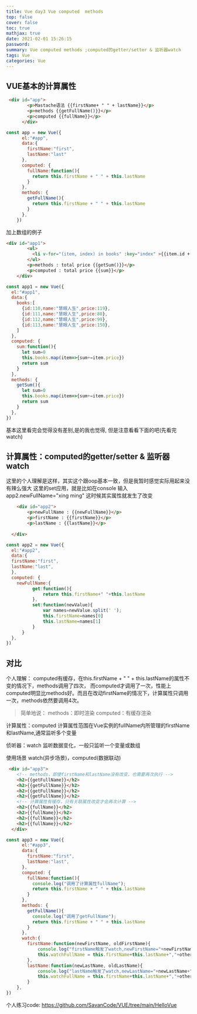 ```yaml
---
title: Vue day3 Vue computed  methods
top: false
cover: false
toc: true
mathjax: true
date: 2021-02-01 15:26:15
password:
summary: Vue computed methods ;computed的getter/setter & 监听器watch
tags: Vue
categories: Vue
---
```


## VUE基本的计算属性
```html
 <div id="app"> 
        <p>Mastache语法 {{firstName+ " " + lastName}}</p> 
        <p>methods {{getFullName()}}</p> 
        <p>computed {{fullName}}</p>
      </div>
```
```js
const app = new Vue({
      el:"#app",
      data:{
        firstName:"first",
        lastName:"last"
      },
      computed: {
        fullName:function(){
          return this.firstName + " " + this.lastName
        }
      },
      methods: {
        getFullName(){
          return this.firstName + " " + this.lastName
        }
      },
    })
```
加上数组的例子
```html
<div id="app1"> 
        <ul> 
          <li v-for="(item, index) in books" :key="index" >{{item.id + " " + item.name +"  $" + item.price}}</li>
        </ul>
        <p>methods : total price {{getSum()}}</p>
        <p>computed : total price {{sum}}</p>
    </div>
```
```js
const app1 = new Vue({
  el:"#app1",
  data:{
    books:[
      {id:110,name:"慧眼人生",price:119}, 
      {id:111,name:"慧眼人生",price:80},
      {id:112,name:"慧眼人生",price:99},
      {id:113,name:"慧眼人生",price:150},
    ]
  },
  computed: {  
    sum:function(){
      let sum=0
      this.books.map(item=>{sum+=item.price})
      return sum
    }
  },
  methods: { 
    getSum(){
      let sum=0
      this.books.map(item=>{sum+=item.price})
      return sum
    }
  },
})
```
基本这里看完会觉得没有差别,是的我也觉得, 但是注意看看下面的吧(先看完watch)


## 计算属性：computed的getter/setter & 监听器watch

这里的个人理解是这样，其实这个跟oop基本一致，但是我暂时感觉实际用起来没有辣么强大
这里的set应用，就是比如在console 输入 app2.newFullName="xing ming"
这时候其实属性就发生了改变

```html
    <div id="app2">  
        <p>newFullName : {{newFullName}}</p> 
        <p>firstName : {{firstName}}</p> 
        <p>lastName : {{lastName}}</p>
        
  </div>
```

```js
const app2 = new Vue({
  el:"#app2",
  data:{
  firstName:"first",
  lastName:"last",
  },
  computed: {
    newFullName:{
          get:function(){
              return this.firstName+" "+this.lastName
          },
          set:function(newValue){
              var names=newValue.split(' ');
              this.firstName=names[0]
              this.lastName=names[1]
          }
      }
  },
})
```

## 对比

个人理解：
computed有缓存，在this.firstName + " " + this.lastName的属性不变的情况下，methods调用了四次，
而computed才调用了一次，性能上computed明显比methods好。而且在改动firstName的情况下，计算属性只调用一次，methods依然要调用4次。

>简单地说：
>methods：即时渲染
>computed：有缓存渲染

计算属性：computed
计算属性范围在Vue实例的fullName内所管理的firstName和lastName,通常监听多个变量

侦听器：watch
监听数据变化，一般只监听一个变量或数组

使用场景 
watch(异步场景)，computed(数据联动)

```html
 <div id="app3">
    <!-- methods，即使firstName和lastName没有改变，也需要再次执行 -->
    <h2>{{getFullName}}</h2>
    <h2>{{getFullName}}</h2>
    <h2>{{getFullName}}</h2>
    <h2>{{getFullName}}</h2>
    <!-- 计算属性有缓存，只有关联属性改变才会再次计算 -->
    <h2>{{fullName}}</h2>
    <h2>{{fullName}}</h2>
    <h2>{{fullName}}</h2>
    <h2>{{fullName}}</h2> 
  </div>
```
```js
const app3 = new Vue({
      el:"#app3",
      data:{
        firstName:"first",
        lastName:"last",
      },
      computed: {
        fullName:function(){
          console.log("调用了计算属性fullName"); 
          return this.firstName + " " + this.lastName
        }
      },
      methods: {
        getFullName(){
          console.log("调用了getFullName"); 
          return this.firstName + " " + this.lastName
        }
      },
      watch:{
        firstName:function(newFirstName, oldFirstName){
            console.log("firstName触发了watch,newFirstName="+newFirstName+",oldFirstName="+oldFirstName)
            this.watchFullName = this.firstName+this.lastName+","+other
        },
        lastName:function(newLastName, oldLastName){
            console.log("lastName触发了watch,newLastName="+newLastName+",oldLastName="+oldLastName)
            this.watchFullName = this.firstName+this.lastName+","+other
        }  
    },
})
```

个人练习code: https://github.com/SavanCode/VUE/tree/main/HelloVue